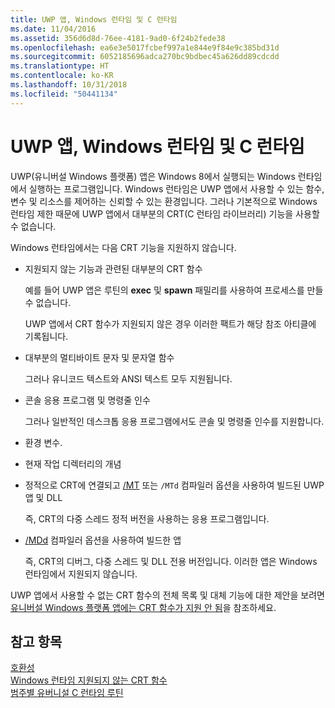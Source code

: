 ```yaml
---
title: UWP 앱, Windows 런타임 및 C 런타임
ms.date: 11/04/2016
ms.assetid: 356d6d8d-76ee-4181-9ad0-6f24b2fede38
ms.openlocfilehash: ea6e3e5017fcbef997a1e844e9f84e9c385bd31d
ms.sourcegitcommit: 6052185696adca270bc9bdbec45a626dd89cdcdd
ms.translationtype: HT
ms.contentlocale: ko-KR
ms.lasthandoff: 10/31/2018
ms.locfileid: "50441134"
---
```

# <a name="uwp-apps-the-windows-runtime-and-the-c-run-time"></a>UWP 앱, Windows 런타임 및 C 런타임

UWP(유니버설 Windows 플랫폼) 앱은 Windows 8에서 실행되는 Windows 런타임에서 실행하는 프로그램입니다. Windows 런타임은 UWP 앱에서 사용할 수 있는 함수, 변수 및 리소스를 제어하는 신뢰할 수 있는 환경입니다. 그러나 기본적으로 Windows 런타임 제한 때문에 UWP 앱에서 대부분의 CRT(C 런타임 라이브러리) 기능을 사용할 수 없습니다.

Windows 런타임에서는 다음 CRT 기능을 지원하지 않습니다.

- 지원되지 않는 기능과 관련된 대부분의 CRT 함수

   예를 들어 UWP 앱은 루틴의 **exec** 및 **spawn** 패밀리를 사용하여 프로세스를 만들 수 없습니다.

   UWP 앱에서 CRT 함수가 지원되지 않은 경우 이러한 팩트가 해당 참조 아티클에 기록됩니다.

- 대부분의 멀티바이트 문자 및 문자열 함수

   그러나 유니코드 텍스트와 ANSI 텍스트 모두 지원됩니다.

- 콘솔 응용 프로그램 및 명령줄 인수

   그러나 일반적인 데스크톱 응용 프로그램에서도 콘솔 및 명령줄 인수를 지원합니다.

- 환경 변수.

- 현재 작업 디렉터리의 개념

- 정적으로 CRT에 연결되고 [/MT](../build/reference/md-mt-ld-use-run-time-library.md) 또는 `/MTd` 컴파일러 옵션을 사용하여 빌드된 UWP 앱 및 DLL

   즉, CRT의 다중 스레드 정적 버전을 사용하는 응용 프로그램입니다.

- [/MDd](../build/reference/md-mt-ld-use-run-time-library.md) 컴파일러 옵션을 사용하여 빌드한 앱

   즉, CRT의 디버그, 다중 스레드 및 DLL 전용 버전입니다. 이러한 앱은 Windows 런타임에서 지원되지 않습니다.

UWP 앱에서 사용할 수 없는 CRT 함수의 전체 목록 및 대체 기능에 대한 제안을 보려면 [유니버설 Windows 플랫폼 앱에는 CRT 함수가 지원 안 됨](../cppcx/crt-functions-not-supported-in-universal-windows-platform-apps.md)을 참조하세요.

## <a name="see-also"></a>참고 항목

[호환성](../c-runtime-library/compatibility.md)<br/>
[Windows 런타임 지원되지 않는 CRT 함수](../c-runtime-library/windows-runtime-unsupported-crt-functions.md)<br/>
[범주별 유버니설 C 런타임 루틴](../c-runtime-library/run-time-routines-by-category.md)<br/>
